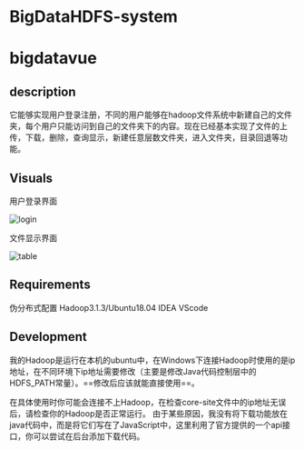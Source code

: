 # BigDataHDFS-system

# bigdatavue

## description
它能够实现用户登录注册，不同的用户能够在hadoop文件系统中新建自己的文件夹，每个用户只能访问到自己的文件夹下的内容。现在已经基本实现了文件的上传，下载，删除，查询显示，新建任意层数文件夹，进入文件夹，目录回退等功能。

## Visuals

用户登录界面

![login](https://github.com/and826826/BigDataHDFS-system/tree/master/bigdatavue/src/assets/login.png)

文件显示界面

![table](https://github.com/and826826/BigDataHDFS-system/tree/master/bigdatavue/src/assets/table.png)

## Requirements

伪分布式配置 Hadoop3.1.3/Ubuntu18.04
IDEA 
VScode

## Development



我的Hadoop是运行在本机的ubuntu中，在Windows下连接Hadoop时使用的是ip地址，在不同环境下ip地址需要修改（主要是修改Java代码控制层中的HDFS_PATH常量）。==修改后应该就能直接使用==。

在具体使用时你可能会连接不上Hadoop，在检查core-site文件中的ip地址无误后，请检查你的Hadoop是否正常运行。
由于某些原因，我没有将下载功能放在java代码中，而是将它们写在了JavaScript中，这里利用了官方提供的一个api接口，你可以尝试在后台添加下载代码。


